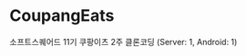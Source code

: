 # CoupangEats
소프트스퀘어드 11기 쿠팡이츠 2주 클론코딩 (Server: 1, Android: 1)

<imgae width="60%" src="https://user-images.githubusercontent.com/66951780/127138553-d2ed4534-d671-4568-8ffe-2095eb51aa5d.gif"/>


<imgae width="60%" src="https://user-images.githubusercontent.com/66951780/127138559-7046c593-40e6-44da-8ea2-f6904f140c28.gif"/>


<imgae width="60%" src="https://user-images.githubusercontent.com/66951780/127138566-647713ed-0e2a-4e65-a37f-6d55c50cfb38.gif"/>


<imgae width="60%" src="https://user-images.githubusercontent.com/66951780/127138569-54985f29-580d-41b6-a99c-3f70a4caa5a5.gif"/>
